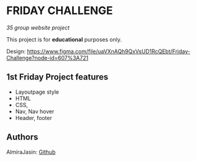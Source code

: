 # FRIDAY CHALLENGE

_35 group website project_

This project is for **educational** purposes only. 

Design: https://www.figma.com/file/uaVXnAQh9QxVsUD1RcQEbt/Friday-Challenge?node-id=607%3A721

## 1st Friday Project features

-   Layoutpage style
-   HTML 
-   CSS, 
-   Nav, Nav hover
-   Header, footer

## Authors

AlmiraJasin: [Github](https://github.com/AlmiraJasin)